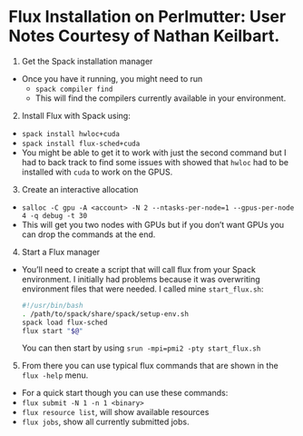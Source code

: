 # Flux Installation on Perlmutter: User Notes Courtesy of Nathan Keilbart.

1. Get the Spack installation manager
* Once you have it running, you might need to run
  * `spack compiler find`
  * This will find the compilers currently available in your environment.
2. Install Flux with Spack using:
* `spack install hwloc+cuda`
* `spack install flux-sched+cuda`
* You might be able to get it to work with just the second command but I
  had to back track to find some issues with showed that `hwloc` had to
  be installed with `cuda` to work on the GPUS.
3. Create an interactive allocation
* `salloc -C gpu -A <account> -N 2 --ntasks-per-node=1 --gpus-per-node
  4 -q debug -t 30`
* This will get you two nodes with GPUs but if you don’t want GPUs you
  can drop the commands at the end.
4. Start a Flux manager
* You’ll need to create a script that will call flux from your Spack
  environment. I initially had problems because it was overwriting
  environment files that were needed. I called mine `start_flux.sh`:
  ```bash
  #!/usr/bin/bash
  . /path/to/spack/share/spack/setup-env.sh
  spack load flux-sched
  flux start "$@"
  ```
  You can then start by using `srun -mpi=pmi2 -pty start_flux.sh`
5. From there you can use typical flux commands that are shown in the
   `flux -help` menu.
* For a quick start though you can use these commands:
* `flux submit -N 1 -n 1 <binary>`
* `flux resource list`, will show available resources
* `flux jobs`, show all currently submitted jobs.
